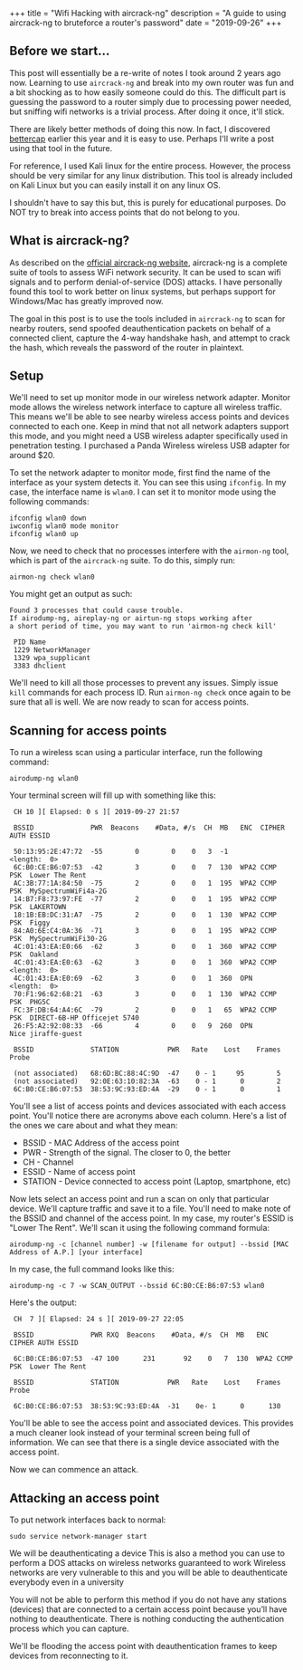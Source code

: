 +++
title = "Wifi Hacking with aircrack-ng"
description = "A guide to using aircrack-ng to bruteforce a router's password"
date = "2019-09-26"
+++

## Before we start...

This post will essentially be a re-write of notes I took around 2 years ago now. Learning to use `aircrack-ng` and break into my own router was fun and a bit shocking as to how easily someone could do this. The difficult part is guessing the password to a router simply due to processing power needed, but sniffing wifi networks is a trivial process. After doing it once, it'll stick.

There are likely better methods of doing this now. In fact, I discovered [bettercap](https://github.com/bettercap/bettercap) earlier this year and it is easy to use. Perhaps I'll write a post using that tool in the future.

For reference, I used Kali linux for the entire process. However, the process should be very similar for any linux distribution. This tool is already included on Kali Linux but you can easily install it on any linux OS.

I shouldn't have to say this but, this is purely for educational purposes. Do NOT try to break into access points that do not belong to you.

## What is aircrack-ng?

As described on the [official aircrack-ng website](https://www.aircrack-ng.org/doku.php?id=Main), aircrack-ng is a complete suite of tools to assess WiFi network security. It can be used to scan wifi signals and to perform denial-of-service (DOS) attacks. I have personally found this tool to work better on linux systems, but perhaps support for Windows/Mac has greatly improved now. 

The goal in this post is to use the tools included in `aircrack-ng` to scan for nearby routers, send spoofed deauthentication packets on behalf of a connected client, capture the 4-way handshake hash, and attempt to crack the hash, which reveals the password of the router in plaintext.

## Setup

We'll need to set up monitor mode in our wireless network adapter. Monitor mode allows the wireless network interface to capture all wireless traffic. This means we'll be able to see nearby wireless access points and devices connected to each one. Keep in mind that not all network adapters support this mode, and you might need a USB wireless adapter specifically used in penetration testing. I purchased a Panda Wireless wireless USB adapter for around $20.

To set the network adapter to monitor mode, first find the name of the interface as your system detects it. You can see this using `ifconfig`. In my case, the interface name is `wlan0`. I can set it to monitor mode using the following commands:

```
ifconfig wlan0 down
iwconfig wlan0 mode monitor
ifconfig wlan0 up 
```

Now, we need to check that no processes interfere with the `airmon-ng` tool, which is part of the `aircrack-ng` suite. To do this, simply run: 

```
airmon-ng check wlan0
```

You might get an output as such:

```
Found 3 processes that could cause trouble.
If airodump-ng, aireplay-ng or airtun-ng stops working after
a short period of time, you may want to run 'airmon-ng check kill'

 PID Name
 1229 NetworkManager
 1329 wpa_supplicant
 3383 dhclient
```

We'll need to kill all those processes to prevent any issues. Simply issue `kill` commands for each process ID. Run `airmon-ng check` once again to be sure that all is well. We are now ready to scan for access points.

## Scanning for access points

To run a wireless scan using a particular interface, run the following command:

```
airodump-ng wlan0
```

Your terminal screen will fill up with something like this:

```
 CH 10 ][ Elapsed: 0 s ][ 2019-09-27 21:57                                         
                                                                                                                                                                                        
 BSSID              PWR  Beacons    #Data, #/s  CH  MB   ENC  CIPHER AUTH ESSID
                                                                                                                                                                                        
 50:13:95:2E:47:72  -55        0        0    0   3  -1                    <length:  0>                                                                                                  
 6C:B0:CE:B6:07:53  -42        3        0    0   7  130  WPA2 CCMP   PSK  Lower The Rent                                                                                                
 AC:3B:77:1A:84:50  -75        2        0    0   1  195  WPA2 CCMP   PSK  MySpectrumWiFi4a-2G                                                                                           
 14:B7:F8:73:97:FE  -77        2        0    0   1  195  WPA2 CCMP   PSK  LAKERTOWN                                                                                                     
 18:1B:EB:DC:31:A7  -75        2        0    0   1  130  WPA2 CCMP   PSK  Figgy                                                                                                         
 84:A0:6E:C4:0A:36  -71        3        0    0   1  195  WPA2 CCMP   PSK  MySpectrumWiFi30-2G                                                                                           
 4C:01:43:EA:E0:66  -62        3        0    0   1  360  WPA2 CCMP   PSK  Oakland                                                                                                       
 4C:01:43:EA:E0:63  -62        3        0    0   1  360  WPA2 CCMP        <length:  0>                                                                                                  
 4C:01:43:EA:E0:69  -62        3        0    0   1  360  OPN              <length:  0>                                                                                                  
 70:F1:96:62:68:21  -63        3        0    0   1  130  WPA2 CCMP   PSK  PHG5C                                                                                                         
 FC:3F:DB:64:A4:6C  -79        2        0    0   1   65  WPA2 CCMP   PSK  DIRECT-6B-HP Officejet 5740                                                                                   
 26:F5:A2:92:08:33  -66        4        0    0   9  260  OPN              Nice jiraffe-guest                                                                                            
                                                                                                                                                                                        
 BSSID              STATION            PWR   Rate    Lost    Frames  Probe                                                                                                               
                                                                                                                                                                                         
 (not associated)   68:6D:BC:88:4C:9D  -47    0 - 1     95        5                                                                                                                      
 (not associated)   92:0E:63:10:82:3A  -63    0 - 1      0        2                                                                                                                      
 6C:B0:CE:B6:07:53  38:53:9C:93:ED:4A  -29    0 - 1      0        1     
```

You'll see a list of access points and devices associated with each access point. You'll notice there are acronyms above each column. Here's a list of the ones we care about and what they mean:

- BSSID - MAC Address of the access point
- PWR - Strength of the signal. The closer to 0, the better
- CH - Channel
- ESSID - Name of access point 
- STATION - Device connected to access point (Laptop, smartphone, etc)

Now lets select an access point and run a scan on only that particular device. We'll capture traffic and save it to a file. You'll need to make note of the BSSID and channel of the access point. In my case, my router's ESSID is "Lower The Rent". We'll scan it using the following command formula:

```
airodump-ng -c [channel number] -w [filename for output] --bssid [MAC Address of A.P.] [your interface]
```

In my case, the full command looks like this:

```
airodump-ng -c 7 -w SCAN_OUTPUT --bssid 6C:B0:CE:B6:07:53 wlan0
```

Here's the output:

```
 CH  7 ][ Elapsed: 24 s ][ 2019-09-27 22:05                                         
                                                                                                                                                                                        
 BSSID              PWR RXQ  Beacons    #Data, #/s  CH  MB   ENC  CIPHER AUTH ESSID
                                                                                                                                                                                        
 6C:B0:CE:B6:07:53  -47 100      231       92    0   7  130  WPA2 CCMP   PSK  Lower The Rent                                                                                            
                                                                                                                                                                                        
 BSSID              STATION            PWR   Rate    Lost    Frames  Probe                                                                                                              
                                                                                                                                                                                        
 6C:B0:CE:B6:07:53  38:53:9C:93:ED:4A  -31    0e- 1      0      130     
```

You'll be able to see the access point and associated devices. This provides a much cleaner look instead of your terminal screen being full of information. We can see that there is a single device associated with the access point.

Now we can commence an attack.

## Attacking an access point

To put network interfaces back to normal:

```
sudo service network-manager start
```

We will be deauthenticating a device
This is also a method you can use to perform a DOS attacks on wireless networks guaranteed to work
Wireless networks are very vulnerable to this and you will be able to deauthenticate everybody even in a university

You will not be able to perform this method if you do not have any stations (devices) that are connected to a certain access point because you’ll have nothing to deauthenticate. There is nothing conducting the authentication process which you can capture.

We'll be flooding the access point with deauthentication frames to keep devices from reconnecting to it.
